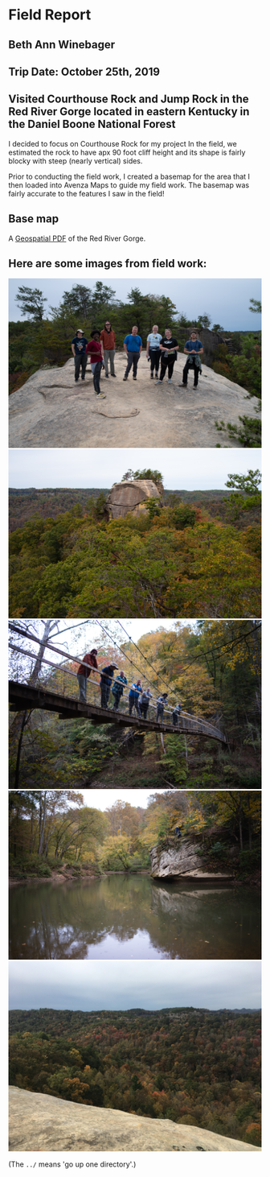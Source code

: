 # Field Report
## Beth Ann Winebager
## Trip Date: October 25th, 2019
## Visited Courthouse Rock and Jump Rock in the Red River Gorge located in eastern Kentucky in the Daniel Boone National Forest

I decided to focus on Courthouse Rock for my project
In the field, we estimated the rock to have apx 90 foot cliff height and its shape is fairly blocky with steep (nearly vertical) sides. 

Prior to conducting the field work, I created a basemap for the area that I then loaded into Avenza Maps to guide my field work. The basemap was fairly accurate to the features I saw in the field!

## Base map

A [Geospatial PDF](RRG_Map.pdf) of the Red River Gorge.


## Here are some images from field work:


![The class on the trail to Courthouse Rock](Images/fieldtrip_geo409_191025-2.jpg)
![Courthouse Rock](Images/fieldtrip_geo409_191025-3.jpg)
![Suspension Bridge over Red River](Images/fieldtrip_geo409_191025-7.jpg)
![Jump Rock](Images/fieldtrip_geo409_191025-11.jpg)
![View on Auxier Ridge](Images/IMG-7170.JPG)

(The `../` means 'go up one directory'.)